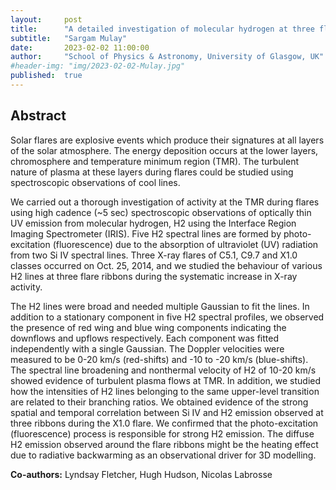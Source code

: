 ```yaml
---
layout:     post
title:      "A detailed investigation of molecular hydrogen at three flare ribbons"
subtitle:   "Sargam Mulay"
date:       2023-02-02 11:00:00
author:     "School of Physics & Astronomy, University of Glasgow, UK"
#header-img: "img/2023-02-02-Mulay.jpg"
published:  true
---
```


## Abstract
Solar flares are explosive events which produce their signatures at all layers of the solar atmosphere. The energy deposition occurs at the lower layers, chromosphere and temperature minimum region (TMR). The turbulent nature of plasma at these layers during flares could be studied using spectroscopic observations of cool lines.

We carried out a thorough investigation of activity at the TMR during flares using high cadence (~5 sec) spectroscopic observations of optically thin UV emission from molecular hydrogen, H2 using the Interface Region Imaging Spectrometer (IRIS). Five H2 spectral lines are formed by photo-excitation (fluorescence) due to the absorption of ultraviolet (UV) radiation from two Si IV spectral lines. Three X-ray flares of C5.1, C9.7 and X1.0 classes occurred on Oct. 25, 2014, and we studied the behaviour of various H2 lines at three flare ribbons during the systematic increase in X-ray activity.

The H2 lines were broad and needed multiple Gaussian to fit the lines. In addition to a stationary component in five H2 spectral profiles, we observed the presence of red wing and blue wing components indicating the downflows and upflows respectively. Each component was fitted independently with a single Gaussian. The Doppler velocities were measured to be 0-20 km/s (red-shifts) and -10 to -20 km/s (blue-shifts). The spectral line broadening and nonthermal velocity of H2 of 10-20 km/s showed evidence of turbulent plasma flows at TMR. In addition, we studied how the intensities of H2 lines belonging to the same upper-level transition are related to their branching ratios. We obtained evidence of the strong spatial and temporal correlation between Si IV and H2 emission observed at three ribbons during the X1.0 flare. We confirmed that the photo-excitation (fluorescence) process is responsible for strong H2 emission. The diffuse H2 emission observed around the flare ribbons might be the heating effect due to radiative backwarming as an observational driver for 3D modelling.

**Co-authors:** Lyndsay Fletcher, Hugh Hudson, Nicolas Labrosse
